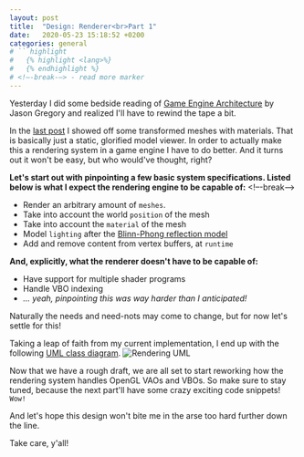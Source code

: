 ```yaml
---
layout: post
title:  "Design: Renderer<br>Part 1"
date:   2020-05-23 15:18:52 +0200
categories: general
# `` highlight
#   {% highlight <lang>%}
#   {% endhighlight %}
# <!–-break-–> - read more marker
---
```


Yesterday I did some bedside reading of [Game Engine Architecture](https://www.gameenginebook.com/) by Jason Gregory and realized I'll have to rewind the tape a bit. 

In the [last post](https://nilsiker.github.io/joe3d/posts/hello-world) I showed off some transformed meshes with materials. That is basically just a static, glorified model viewer. In order to actually make this a rendering system in a game engine I have to do better. And it turns out it won't be easy, but who would've thought, right?

**Let's start out with pinpointing a few basic system specifications. Listed below is what I expect the rendering engine to be capable of:**
<!–-break-–>

+ Render an arbitrary amount of `meshes`.
+ Take into account the world `position` of the mesh
+ Take into account the `material` of the mesh
+ Model `lighting` after the [Blinn-Phong reflection model](https://en.wikipedia.org/wiki/Blinn%E2%80%93Phong_reflection_model)
+ Add and remove content from vertex buffers, at `runtime`

**And, explicitly, what the renderer doesn't have to be capable of:**

* Have support for multiple shader programs
* Handle VBO indexing
* _... yeah, pinpointing this was way harder than I anticipated!_

Naturally the needs and need-nots may come to change, but for now let's settle for this!

Taking a leap of faith from my current implementation, I end up with the following <a href="{{site.baseurl}}/assets/img/rendering01.png" target="_blank">UML class diagram</a>.
![Rendering UML]({{site.baseurl}}/assets/img/rendering01.png)

Now that we have a rough draft, we are all set to start reworking how the rendering system handles OpenGL VAOs and VBOs. So make sure to stay tuned, because the next part'll have some crazy exciting code snippets! `Wow!`

And let's hope this design won't bite me in the arse too hard further down the line.

Take care, y'all!



